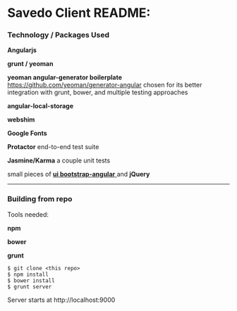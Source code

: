 
Savedo Client README:
===

### Technology / Packages Used


**Angularjs**

**grunt / yeoman**

**yeoman angular-generator boilerplate** https://github.com/yeoman/generator-angular chosen for its better integration with grunt, bower, and multiple testing approaches

**angular-local-storage** 

**webshim**

**Google Fonts**

**Protactor** end-to-end test suite

**Jasmine/Karma** a couple unit tests

small pieces of [ **ui bootstrap-angular** ](angular-ui.github.io/bootstrap) and **jQuery**


---
### Building from repo

Tools needed:

**npm**

**bower**

**grunt**
 

    $ git clone <this repo>
    $ npm install
    $ bower install
    $ grunt server
    
 Server starts at http://localhost:9000
    
